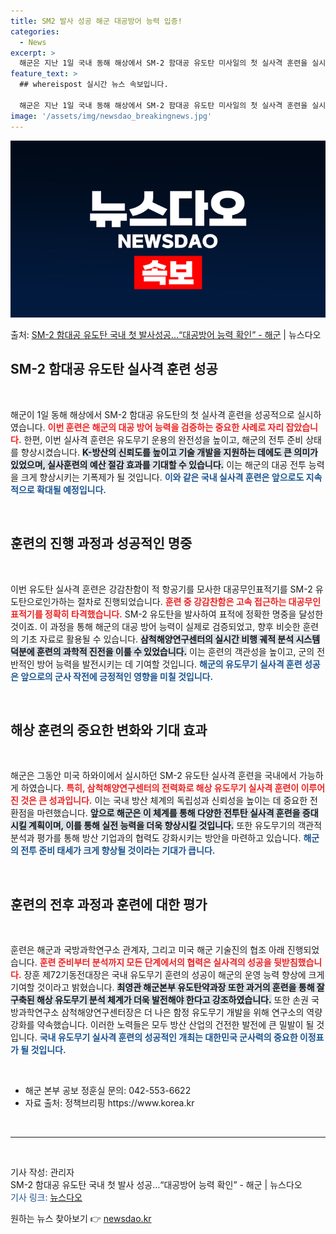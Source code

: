 ```yaml
---
title: SM2 발사 성공 해군 대공방어 능력 입증!
categories:
  - News
excerpt: >
  해군은 지난 1일 국내 동해 해상에서 SM-2 함대공 유도탄 미사일의 첫 실사격 훈련을 실시해 성공적으로 완…
feature_text: >
  ## whereispost 실시간 뉴스 속보입니다.

  해군은 지난 1일 국내 동해 해상에서 SM-2 함대공 유도탄 미사일의 첫 실사격 훈련을 실시해 성공적으로 완…
image: '/assets/img/newsdao_breakingnews.jpg'
---
```


![뉴스다오 속보](/assets/img/newsdao_breakingnews.jpg)

<p>출처: <a href="https://newsdao.kr/2724" rel="dofollow">SM-2 함대공 유도탄 국내 첫 발사성공…“대공방어 능력 확인”  - 해군</a> | 뉴스다오</p>

<h2 data-ke-size="size26">SM-2 함대공 유도탄 실사격 훈련 성공</h2>

<p data-ke-size="size16">&nbsp;</p>

해군이 1일 동해 해상에서 SM-2 함대공 유도탄의 첫 실사격 훈련을 성공적으로 실시하였습니다. <b><span style="color: #ee2323;">이번 훈련은 해군의 대공 방어 능력을 검증하는 중요한 사례로 자리 잡았습니다.</span></b> 한편, 이번 실사격 훈련은 유도무기 운용의 완전성을 높이고, 해군의 전투 준비 상태를 향상시켰습니다. <b><span style="background-color: #21538527;">K-방산의 신뢰도를 높이고 기술 개발을 지원하는 데에도 큰 의미가 있었으며, 실사훈련의 예산 절감 효과를 기대할 수 있습니다.</span></b> 이는 해군의 대공 전투 능력을 크게 향상시키는 기폭제가 될 것입니다. <b><span style="color: #1a5490;">이와 같은 국내 실사격 훈련은 앞으로도 지속적으로 확대될 예정입니다.</span></b>

<p data-ke-size="size16">&nbsp;</p>

<h2 data-ke-size="size26">훈련의 진행 과정과 성공적인 명중</h2>

<p data-ke-size="size16">&nbsp;</p>

이번 유도탄 실사격 훈련은 강감찬함이 적 항공기를 모사한 대공무인표적기를 SM-2 유도탄으로인가하는 절차로 진행되었습니다. <b><span style="color: #ee2323;">훈련 중 강감찬함은 고속 접근하는 대공무인표적기를 정확히 타격했습니다.</span></b> SM-2 유도탄을 발사하여 표적에 정확한 명중을 달성한 것이죠. 이 과정을 통해 해군의 대공 방어 능력이 실제로 검증되었고, 향후 비슷한 훈련의 기초 자료로 활용될 수 있습니다. <b><span style="background-color: #21538527;">삼척해양연구센터의 실시간 비행 궤적 분석 시스템 덕분에 훈련의 과학적 진전을 이룰 수 있었습니다.</span></b> 이는 훈련의 객관성을 높이고, 군의 전반적인 방어 능력을 발전시키는 데 기여할 것입니다. <b><span style="color: #1a5490;">해군의 유도무기 실사격 훈련 성공은 앞으로의 군사 작전에 긍정적인 영향을 미칠 것입니다.</span></b>

<p data-ke-size="size16">&nbsp;</p>

<h2 data-ke-size="size26">해상 훈련의 중요한 변화와 기대 효과</h2>

<p data-ke-size="size16">&nbsp;</p>

해군은 그동안 미국 하와이에서 실시하던 SM-2 유도탄 실사격 훈련을 국내에서 가능하게 하였습니다. <b><span style="color: #ee2323;">특히, 삼척해양연구센터의 전력화로 해상 유도무기 실사격 훈련이 이루어진 것은 큰 성과입니다.</span></b> 이는 국내 방산 체계의 독립성과 신뢰성을 높이는 데 중요한 전환점을 마련했습니다. <b><span style="background-color: #21538527;">앞으로 해군은 이 체계를 통해 다양한 전투탄 실사격 훈련을 증대시킬 계획이며, 이를 통해 실전 능력을 더욱 향상시킬 것입니다.</span></b> 또한 유도무기의 객관적 분석과 평가를 통해 방산 기업과의 협력도 강화시키는 방안을 마련하고 있습니다. <b><span style="color: #1a5490;">해군의 전투 준비 태세가 크게 향상될 것이라는 기대가 큽니다.</span></b>

<p data-ke-size="size16">&nbsp;</p>

<h2 data-ke-size="size26">훈련의 전후 과정과 훈련에 대한 평가</h2>

<p data-ke-size="size16">&nbsp;</p>

훈련은 해군과 국방과학연구소 관계자, 그리고 미국 해군 기술진의 협조 아래 진행되었습니다. <b><span style="color: #ee2323;">훈련 준비부터 분석까지 모든 단계에서의 협력은 실사격의 성공을 뒷받침했습니다.</span></b> 장훈 제72기동전대장은 국내 유도무기 훈련의 성공이 해군의 운영 능력 향상에 크게 기여할 것이라고 밝혔습니다. <b><span style="background-color: #21538527;">최영관 해군본부 유도탄약과장 또한 과거의 훈련을 통해 잘 구축된 해상 유도무기 분석 체계가 더욱 발전해야 한다고 강조하였습니다.</span></b> 또한 손권 국방과학연구소 삼척해양연구센터장은 더 나은 함정 유도무기 개발을 위해 연구소의 역량 강화를 약속했습니다. 이러한 노력들은 모두 방산 산업의 건전한 발전에 큰 밀발이 될 것입니다. <b><span style="color: #1a5490;">국내 유도무기 실사격 훈련의 성공적인 개최는 대한민국 군사력의 중요한 이정표가 될 것입니다.</span></b>

<p data-ke-size="size16">&nbsp;</p>

<ul>
    <li>해군 본부 공보 정훈실 문의: 042-553-6622</li>
    <li>자료 출처: 정책브리핑 https://www.korea.kr</li>
</ul>

<p data-ke-size="size16">&nbsp;</p>

<hr />

<p data-ke-size="size16">&nbsp;</p>

기사 작성: 관리자  
SM-2 함대공 유도탄 국내 첫 발사 성공…“대공방어 능력 확인” - 해군 | 뉴스다오  
<span style="color: #1a5490;">기사 링크: <a href="https://newsdao.kr/2724">뉴스다오</a></span> 

원하는 뉴스 찾아보기 👉 <a href="https://newsdao.kr" rel="dofollow">newsdao.kr</a>


